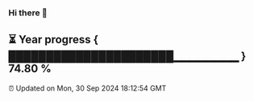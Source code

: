 ### Hi there 👋
⏳ Year progress { ██████████████████████▁▁▁▁▁▁▁▁ } 74.80 %
---
⏰ Updated on Mon, 30 Sep 2024 18:12:54 GMT

